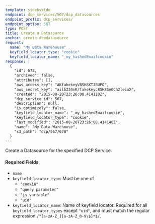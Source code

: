 ```yaml
---
template: sidebyside
endpoint: dcp_services/567/dcp_datasources
endpoint_prefix: dcp_services/
endpoint_option: 567
type: POST
title: Create a Datasource
anchor: create-dcpdatasource
request:
  name: "My Data Warehouse"
  keyfield_locator_type: "cookie"
  keyfield_locator_name: "_my_hashedEmailcookie"  
response: |
  {
    "id": 678,
    "archived": false,
    "attributes": [],
    "aws_access_key": "AKfakekeyV8SH8XTJBUPO",
    "aws_secret_key": "ailb234vK/fakekeyc8SH8SeGCh2leiuX",
    "created": "2015-08-20T23:26:08.414110Z",
    "dcp_service_id": 567,
    "description": null,
    "is_optimizely": false,
    "keyfield_locator_name": "_my_hashedEmailcookie",
    "keyfield_locator_type": "cookie",
    "last_modified": "2015-08-20T23:26:08.414140Z",
    "name": "My Data Warehouse",
    "s3_path": "dcp/567/678"
  }
---
```


Create a Datasource for the specified DCP Service.

#### Required Fields  
- `name`
- `keyfield_locator_type`: Must be one of 
  - `"cookie"`
  - `"query parameter"`
  - `"js_variable"`
  - `"uid"`
- `keyfield_locator_name`: Name of keyfield locator. Required for all `keyfield_locator_types` except `"uid"`, and must
  match the regular expression `/^[a-zA-Z_][a-zA-Z_0-9\$]*$/`.
